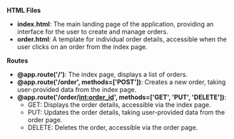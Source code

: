 **HTML Files**

- **index.html**: The main landing page of the application, providing an interface for the user to create and manage orders.
- **order.html**: A template for individual order details, accessible when the user clicks on an order from the index page.

**Routes**

- **@app.route('/')**: The index page, displays a list of orders.
- **@app.route('/order', methods=['POST'])**: Creates a new order, taking user-provided data from the index page.
- **@app.route('/order/<int:order_id>', methods=['GET', 'PUT', 'DELETE'])**:
  - GET: Displays the order details, accessible via the index page.
  - PUT: Updates the order details, taking user-provided data from the order page.
  - DELETE: Deletes the order, accessible via the order page.